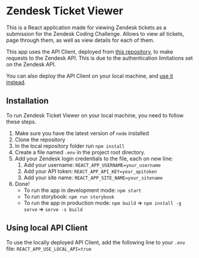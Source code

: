 # Zendesk Ticket Viewer

This is a React application made for viewing Zendesk tickets as a submission for the Zendesk Coding Challenge. Allows to view all tickets, page through them, as well as view details for each of them.

This app uses the API Client, deployed from [this repository](https://github.com/4rgc/zendesk-api-client), to make requests to the Zendesk API. This is due to the authentication limitations set on the Zendesk API.

You can also deploy the API Client on your local machine, and [use it instead](#using-local-api-client).

## Installation

To run Zendesk Ticket Viewer on your local machine, you need to follow these steps.

1. Make sure you have the latest version of `node` installed
2. Clone the repository
3. In the local repository folder run `npm install`
4. Create a file named `.env` in the project root directory.
5. Add your Zendesk login credentials to the file, each on new line:
   1. Add your username: `REACT_APP_USERNAME=your_username`
   2. Add your API token: `REACT_APP_API_KEY=your_apitoken`
   3. Add your site name: `REACT_APP_SITE_NAME=your_sitename`
6. Done!
   - To run the app in development mode: `npm start`
   - To run storybook: `npm run storybook`
   - To run the app in production mode:
    `npm build` => `npm install -g serve` => `serve -s build`

## Using local API Client

To use the locally deployed API Client, add the following line to your `.env` file:
`REACT_APP_USE_LOCAL_API=true`
